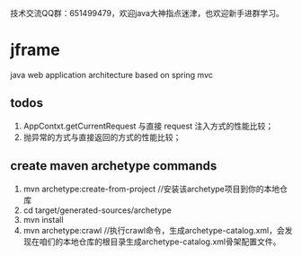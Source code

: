 ﻿技术交流QQ群：651499479，欢迎java大神指点迷津，也欢迎新手进群学习。


# jframe
java web application architecture based on spring mvc

## todos
1. AppContxt.getCurrentRequest 与直接 request 注入方式的性能比较；
2. 抛异常的方式与直接返回的方式的性能比较；

## create maven archetype commands
1. mvn archetype:create-from-project //安装该archetype项目到你的本地仓库
2. cd target/generated-sources/archetype
3. mvn install
4. mvn archetype:crawl //执行crawl命令，生成archetype-catalog.xml，会发现在咱们的本地仓库的根目录生成archetype-catalog.xml骨架配置文件。
